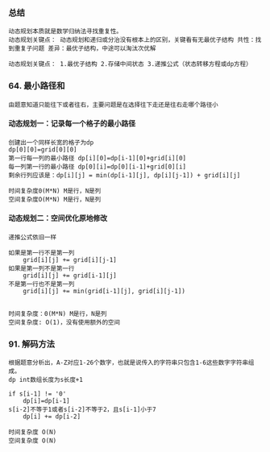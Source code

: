 ### 总结
    动态规划本质就是数学归纳法寻找重复性。
    动态规划关键点： 动态规划和递归或分治没有根本上的区别，关键看有无最优子结构 共性：找到重复子问题 差异：最优子结构，中途可以淘汰次优解

    动态规划关键点： 1.最优子结构 2.存储中间状态 3.递推公式（状态转移方程或dp方程）

### 64. 最小路径和
 
    由题意知道只能往下或者往右，主要问题是在选择往下走还是往右走哪个路径小
    
#### 动态规划一：记录每一个格子的最小路径
    
    创建出一个同样长宽的格子为dp
    dp[0][0]=grid[0][0]
    第一行每一列的最小路径 dp[i][0]=dp[i-1][0]+grid[i][0]
    每一列第一行的最小路径 dp[0][i]=dp[0][i-1]+grid[0][i]
    剩余行列应该是：dp[i][j] = min(dp[i-1][j], dp[i][j-1]) + grid[i][j]

    时间复杂度0(M*N) M是行，N是列
    空间复杂度O(M*N) M是行，N是列
    
#### 动态规划二：空间优化原地修改
    
    递推公式依旧一样

    如果是第一行不是第一列
        grid[i][j] += grid[i][j-1] 
    如果是第一列不是第一行
        grid[i][j] += grid[i-1][j] 
    不是第一行也不是第一列
        grid[i][j] += min(grid[i-1][j], grid[i][j-1]) 


    时间复杂度：0(M*N) M是行，N是列
    空间复杂度: O(1)，没有使用额外的空间 

### 91. 解码方法

    根据题意分析出，A-Z对应1-26个数字，也就是说传入的字符串只包含1-6这些数字字符串组成。
    dp int数组长度为s长度+1

    if s[i-1] != '0'
        dp[i]=dp[i-1]
    s[i-2]不等于1或者s[i-2]不等于2，且s[i-1]小于7
        dp[i] += dp[i-2]

    时间复杂度 O(N)
    空间复杂度 O(N)    

